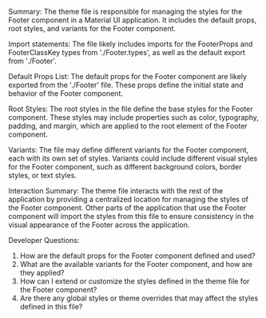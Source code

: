 Summary:
The theme file is responsible for managing the styles for the Footer component in a Material UI application. It includes the default props, root styles, and variants for the Footer component.

Import statements:
The file likely includes imports for the FooterProps and FooterClassKey types from './Footer.types', as well as the default export from './Footer'.

Default Props List:
The default props for the Footer component are likely exported from the './Footer' file. These props define the initial state and behavior of the Footer component.

Root Styles:
The root styles in the file define the base styles for the Footer component. These styles may include properties such as color, typography, padding, and margin, which are applied to the root element of the Footer component.

Variants:
The file may define different variants for the Footer component, each with its own set of styles. Variants could include different visual styles for the Footer component, such as different background colors, border styles, or text styles.

Interaction Summary:
The theme file interacts with the rest of the application by providing a centralized location for managing the styles of the Footer component. Other parts of the application that use the Footer component will import the styles from this file to ensure consistency in the visual appearance of the Footer across the application.

Developer Questions:
1. How are the default props for the Footer component defined and used?
2. What are the available variants for the Footer component, and how are they applied?
3. How can I extend or customize the styles defined in the theme file for the Footer component?
4. Are there any global styles or theme overrides that may affect the styles defined in this file?